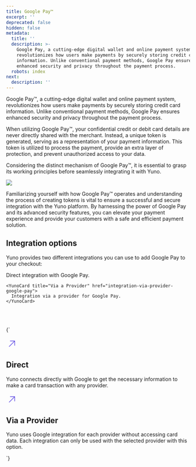 ```yaml
---
title: Google Pay™
excerpt: ''
deprecated: false
hidden: false
metadata:
  title: ''
  description: >-
    Google Pay, a cutting-edge digital wallet and online payment system,
    revolutionizes how users make payments by securely storing credit card
    information. Unlike conventional payment methods, Google Pay ensures
    enhanced security and privacy throughout the payment process.
  robots: index
next:
  description: ''
---
```

Google Pay™, a cutting-edge digital wallet and online payment system, revolutionizes how users make payments by securely storing credit card information. Unlike conventional payment methods, Google Pay ensures enhanced security and privacy throughout the payment process.

When utilizing Google Pay™, your confidential credit or debit card details are never directly shared with the merchant. Instead, a unique token is generated, serving as a representation of your payment information. This token is utilized to process the payment, provide an extra layer of protection, and prevent unauthorized access to your data.

Considering the distinct mechanism of Google Pay™, it is essential to grasp its working principles before seamlessly integrating it with Yuno.

![](https://files.readme.io/0e1e3fe-Mod1-Pay_API_Pay-D2x1.png)

Familiarizing yourself with how Google Pay™ operates and understanding the process of creating tokens is vital to ensure a successful and secure integration with the Yuno platform. By harnessing the power of Google Pay and its advanced security features, you can elevate your payment experience and provide your customers with a safe and efficient payment solution.

## Integration options

Yuno provides two different integrations you can use to add Google Pay to your checkout:

<Shelf classname="cards_container">
  <div class="first_row">
    <YunoCard title="Direct" href="google-pay-direct-integration">
      Direct integration with Google Pay.
    </YunoCard>

    <YunoCard title="Via a Provider" href="integration-via-provider-google-pay">
      Integration via a provider for Google Pay.
    </YunoCard>
  </div>
</Shelf>

<br />

<Shelf classname="link_cards_container">
  <YunoCard title="Direct" href="google-pay-direct-integration" titleSize="h4" />

  <YunoCard title="Via a Provider" href="integration-via-provider-google-pay" titleSize="h4" />
</Shelf>

<br />

<HTMLBlock>{`
<body>
  <section class="cards_container">
    <div class="first_row">
      <a class="card" onclick="window.location='google-pay-direct-integration';">
        <div class="content">
          <div class="svg_content">
            <svg xmlns="http://www.w3.org/2000/svg" width="32" height="32" viewBox="0 0 14 15" fill="none">
              <path
                d="M10.8281 4V9.6875C10.8281 9.77452 10.7935 9.85798 10.732 9.91952C10.6705 9.98106 10.587 10.0156 10.5 10.0156C10.413 10.0156 10.3295 9.98106 10.268 9.91952C10.2064 9.85798 10.1719 9.77452 10.1719 9.6875V4.79188L3.73187 11.2319C3.66967 11.2898 3.5874 11.3214 3.50239 11.3199C3.41738 11.3184 3.33628 11.284 3.27616 11.2238C3.21604 11.1637 3.1816 11.0826 3.1801 10.9976C3.1786 10.9126 3.21016 10.8303 3.26812 10.7681L9.70812 4.32812H4.81249C4.72547 4.32812 4.64201 4.29355 4.58047 4.23202C4.51894 4.17048 4.48437 4.08702 4.48437 4C4.48437 3.91298 4.51894 3.82952 4.58047 3.76798C4.64201 3.70645 4.72547 3.67188 4.81249 3.67188H10.5C10.587 3.67188 10.6705 3.70645 10.732 3.76798C10.7935 3.82952 10.8281 3.91298 10.8281 4Z"
                fill="#513CE1" />
            </svg>
          </div>
          <h2>
            Direct
          </h2>
          <p>
	    Yuno connects directly with Google to get the necessary information to make a card transaction with any provider. 
          </p>
        </div>
      </a>
      <a class="card" onclick="window.location='integration-via-provider-google-pay';">
        <div class="content">
          <div class="svg_content">
            <svg xmlns="http://www.w3.org/2000/svg" width="32" height="32" viewBox="0 0 14 15" fill="none">
              <path
                d="M10.8281 4V9.6875C10.8281 9.77452 10.7935 9.85798 10.732 9.91952C10.6705 9.98106 10.587 10.0156 10.5 10.0156C10.413 10.0156 10.3295 9.98106 10.268 9.91952C10.2064 9.85798 10.1719 9.77452 10.1719 9.6875V4.79188L3.73187 11.2319C3.66967 11.2898 3.5874 11.3214 3.50239 11.3199C3.41738 11.3184 3.33628 11.284 3.27616 11.2238C3.21604 11.1637 3.1816 11.0826 3.1801 10.9976C3.1786 10.9126 3.21016 10.8303 3.26812 10.7681L9.70812 4.32812H4.81249C4.72547 4.32812 4.64201 4.29355 4.58047 4.23202C4.51894 4.17048 4.48437 4.08702 4.48437 4C4.48437 3.91298 4.51894 3.82952 4.58047 3.76798C4.64201 3.70645 4.72547 3.67188 4.81249 3.67188H10.5C10.587 3.67188 10.6705 3.70645 10.732 3.76798C10.7935 3.82952 10.8281 3.91298 10.8281 4Z"
                fill="#513CE1" />
            </svg>
          </div>
          <h2>
            Via a Provider
          </h2>
          <p>
            Yuno uses Google integration for each provider without accessing card data. Each integration can only be used with the selected provider with this option.
          </p>
        </div>
      </a>
    </div>
  </section>
</body>
`}</HTMLBlock>
